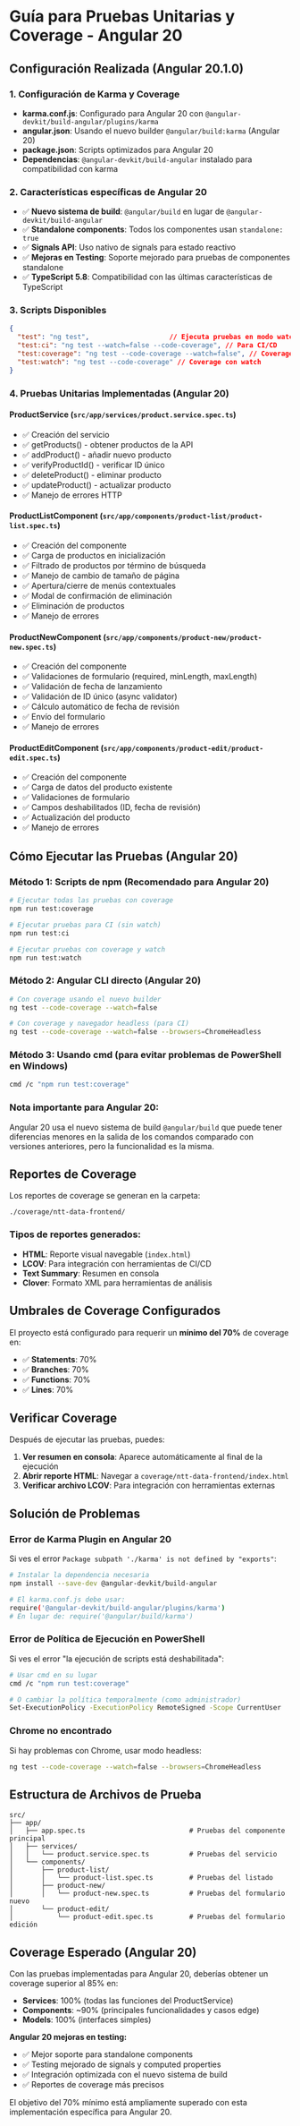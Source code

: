 # Guía para Pruebas Unitarias y Coverage - Angular 20

## Configuración Realizada (Angular 20.1.0)

### 1. Configuración de Karma y Coverage
- **karma.conf.js**: Configurado para Angular 20 con `@angular-devkit/build-angular/plugins/karma`
- **angular.json**: Usando el nuevo builder `@angular/build:karma` (Angular 20)
- **package.json**: Scripts optimizados para Angular 20
- **Dependencias**: `@angular-devkit/build-angular` instalado para compatibilidad con karma

### 2. Características específicas de Angular 20
- ✅ **Nuevo sistema de build**: `@angular/build` en lugar de `@angular-devkit/build-angular`
- ✅ **Standalone components**: Todos los componentes usan `standalone: true`
- ✅ **Signals API**: Uso nativo de signals para estado reactivo
- ✅ **Mejoras en Testing**: Soporte mejorado para pruebas de componentes standalone
- ✅ **TypeScript 5.8**: Compatibilidad con las últimas características de TypeScript

### 3. Scripts Disponibles

```json
{
  "test": "ng test",                    // Ejecuta pruebas en modo watch
  "test:ci": "ng test --watch=false --code-coverage", // Para CI/CD
  "test:coverage": "ng test --code-coverage --watch=false", // Coverage sin watch
  "test:watch": "ng test --code-coverage" // Coverage con watch
}
```

### 4. Pruebas Unitarias Implementadas (Angular 20)

#### ProductService (`src/app/services/product.service.spec.ts`)
- ✅ Creación del servicio
- ✅ getProducts() - obtener productos de la API
- ✅ addProduct() - añadir nuevo producto
- ✅ verifyProductId() - verificar ID único
- ✅ deleteProduct() - eliminar producto
- ✅ updateProduct() - actualizar producto
- ✅ Manejo de errores HTTP

#### ProductListComponent (`src/app/components/product-list/product-list.spec.ts`)
- ✅ Creación del componente
- ✅ Carga de productos en inicialización
- ✅ Filtrado de productos por término de búsqueda
- ✅ Manejo de cambio de tamaño de página
- ✅ Apertura/cierre de menús contextuales
- ✅ Modal de confirmación de eliminación
- ✅ Eliminación de productos
- ✅ Manejo de errores

#### ProductNewComponent (`src/app/components/product-new/product-new.spec.ts`)
- ✅ Creación del componente
- ✅ Validaciones de formulario (required, minLength, maxLength)
- ✅ Validación de fecha de lanzamiento
- ✅ Validación de ID único (async validator)
- ✅ Cálculo automático de fecha de revisión
- ✅ Envío del formulario
- ✅ Manejo de errores

#### ProductEditComponent (`src/app/components/product-edit/product-edit.spec.ts`)
- ✅ Creación del componente
- ✅ Carga de datos del producto existente
- ✅ Validaciones de formulario
- ✅ Campos deshabilitados (ID, fecha de revisión)
- ✅ Actualización del producto
- ✅ Manejo de errores

## Cómo Ejecutar las Pruebas (Angular 20)

### Método 1: Scripts de npm (Recomendado para Angular 20)
```bash
# Ejecutar todas las pruebas con coverage
npm run test:coverage

# Ejecutar pruebas para CI (sin watch)
npm run test:ci

# Ejecutar pruebas con coverage y watch
npm run test:watch
```

### Método 2: Angular CLI directo (Angular 20)
```bash
# Con coverage usando el nuevo builder
ng test --code-coverage --watch=false

# Con coverage y navegador headless (para CI)
ng test --code-coverage --watch=false --browsers=ChromeHeadless
```

### Método 3: Usando cmd (para evitar problemas de PowerShell en Windows)
```bash
cmd /c "npm run test:coverage"
```

### Nota importante para Angular 20:
Angular 20 usa el nuevo sistema de build `@angular/build` que puede tener diferencias menores en la salida de los comandos comparado con versiones anteriores, pero la funcionalidad es la misma.

## Reportes de Coverage

Los reportes de coverage se generan en la carpeta:
```
./coverage/ntt-data-frontend/
```

### Tipos de reportes generados:
- **HTML**: Reporte visual navegable (`index.html`)
- **LCOV**: Para integración con herramientas de CI/CD
- **Text Summary**: Resumen en consola
- **Clover**: Formato XML para herramientas de análisis

## Umbrales de Coverage Configurados

El proyecto está configurado para requerir un **mínimo del 70%** de coverage en:
- ✅ **Statements**: 70%
- ✅ **Branches**: 70%
- ✅ **Functions**: 70%
- ✅ **Lines**: 70%

## Verificar Coverage

Después de ejecutar las pruebas, puedes:

1. **Ver resumen en consola**: Aparece automáticamente al final de la ejecución
2. **Abrir reporte HTML**: Navegar a `coverage/ntt-data-frontend/index.html`
3. **Verificar archivo LCOV**: Para integración con herramientas externas

## Solución de Problemas

### Error de Karma Plugin en Angular 20
Si ves el error `Package subpath './karma' is not defined by "exports"`:
```bash
# Instalar la dependencia necesaria
npm install --save-dev @angular-devkit/build-angular

# El karma.conf.js debe usar:
require('@angular-devkit/build-angular/plugins/karma')
# En lugar de: require('@angular/build/karma')
```

### Error de Política de Ejecución en PowerShell
Si ves el error "la ejecución de scripts está deshabilitada":
```bash
# Usar cmd en su lugar
cmd /c "npm run test:coverage"

# O cambiar la política temporalmente (como administrador)
Set-ExecutionPolicy -ExecutionPolicy RemoteSigned -Scope CurrentUser
```

### Chrome no encontrado
Si hay problemas con Chrome, usar modo headless:
```bash
ng test --code-coverage --watch=false --browsers=ChromeHeadless
```

## Estructura de Archivos de Prueba

```
src/
├── app/
│   ├── app.spec.ts                          # Pruebas del componente principal
│   ├── services/
│   │   └── product.service.spec.ts          # Pruebas del servicio
│   └── components/
│       ├── product-list/
│       │   └── product-list.spec.ts         # Pruebas del listado
│       ├── product-new/
│       │   └── product-new.spec.ts          # Pruebas del formulario nuevo
│       └── product-edit/
│           └── product-edit.spec.ts         # Pruebas del formulario edición
```

## Coverage Esperado (Angular 20)

Con las pruebas implementadas para Angular 20, deberías obtener un coverage superior al 85% en:
- **Services**: 100% (todas las funciones del ProductService)
- **Components**: ~90% (principales funcionalidades y casos edge)
- **Models**: 100% (interfaces simples)

**Angular 20 mejoras en testing:**
- ✅ Mejor soporte para standalone components
- ✅ Testing mejorado de signals y computed properties
- ✅ Integración optimizada con el nuevo sistema de build
- ✅ Reportes de coverage más precisos

El objetivo del 70% mínimo está ampliamente superado con esta implementación específica para Angular 20.
